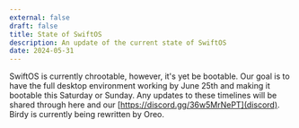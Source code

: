 ```yaml
---
external: false
draft: false
title: State of SwiftOS
description: An update of the current state of SwiftOS
date: 2024-05-31
---
```


SwiftOS is currently chrootable, however, it's yet be bootable. Our goal is to have the full desktop environment working by June 25th and making it bootable this Saturday or Sunday. Any updates to these timelines will be shared through here and our [https://discord.gg/36w5MrNePT](discord)</a>. Birdy is currently being rewritten by Oreo.